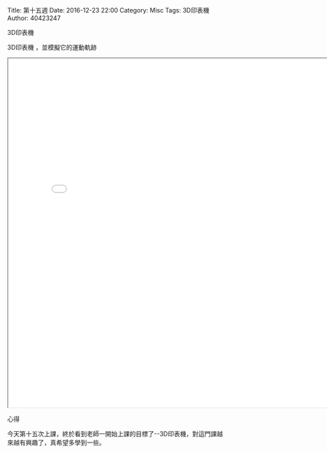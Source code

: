 Title: 第十五週
Date: 2016-12-23 22:00
Category: Misc
Tags: 3D印表機
Author: 40423247

3D印表機

<!-- PELICAN_END_SUMMARY -->


<p>3D印表機 ，並模擬它的運動軌跡<p>

<iframe src="./../data/image/W15-1.html" width="800"  height="800"/></iframe>






<p>心得<p>

今天第十五次上課，終於看到老師一開始上課的目標了--3D印表機，對這門課越來越有興趣了，真希望多學到一些。





